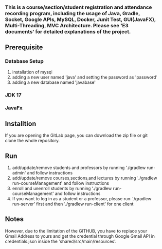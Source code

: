 ### This is a course/section/student registration and attendance recording program, including the usage of Java, Gradle, Socket, Google APIs, MySQL, Docker, Junit Test, GUI(JavaFX), Multi-Threading, MVC Architecture. Please see 'E3 documents' for detailed explanations of the project. 


## Prerequisite
### Database Setup
1. installation of mysql
2. adding a new user named 'java' and setting the password as 'password'
3. adding a new database named 'javabase'
### JDK 17
### JavaFx 


## Installtion
If you are opening the GitLab page, you can download the zip file or git clone the whole repository.

## Run
1. add/update/remove students and professors by running './gradlew run-admin' and follow instructions 
2. add/update/remove courses,sections,and lectures by running './gradlew run-courseManagement' and follow instructions 
3. enroll and unenroll students by running './gradlew run-courseManagement' and follow instructions 
4. If you want to log in as a student or a professor, please run './gradlew run-server' first and then './gradlew run-client' for one client

## Notes
However, due to the limitation of the GITHUB, you have to replace your Gmail Address to yours and get the credential through Google Gmail API in credentials.json inside the 'shared/src/main/resources'. 
